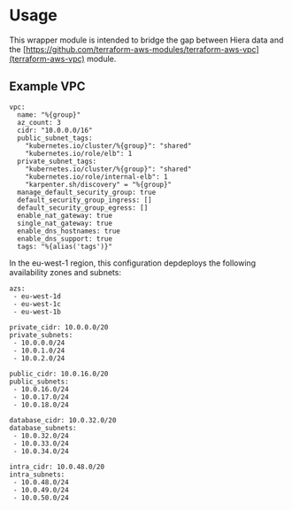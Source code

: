 # Usage
This wrapper module is intended to bridge the gap between Hiera data and the [https://github.com/terraform-aws-modules/terraform-aws-vpc](terraform-aws-vpc) module.

## Example VPC

```
vpc:
  name: "%{group}"
  az_count: 3
  cidr: "10.0.0.0/16"
  public_subnet_tags:
    "kubernetes.io/cluster/%{group}": "shared"
    "kubernetes.io/role/elb": 1
  private_subnet_tags:
    "kubernetes.io/cluster/%{group}": "shared"
    "kubernetes.io/role/internal-elb": 1
    "karpenter.sh/discovery" = "%{group}"
  manage_default_security_group: true
  default_security_group_ingress: []
  default_security_group_egress: []
  enable_nat_gateway: true
  single_nat_gateway: true
  enable_dns_hostnames: true
  enable_dns_support: true
  tags: "%{alias('tags')}"
```

In the eu-west-1 region, this configuration depdeploys the following availability zones and subnets:
```
azs:
 - eu-west-1d
 - eu-west-1c
 - eu-west-1b

private_cidr: 10.0.0.0/20
private_subnets:
 - 10.0.0.0/24
 - 10.0.1.0/24
 - 10.0.2.0/24

public_cidr: 10.0.16.0/20
public_subnets:
 - 10.0.16.0/24
 - 10.0.17.0/24
 - 10.0.18.0/24

database_cidr: 10.0.32.0/20
database_subnets:
 - 10.0.32.0/24
 - 10.0.33.0/24
 - 10.0.34.0/24

intra_cidr: 10.0.48.0/20
intra_subnets:
 - 10.0.48.0/24
 - 10.0.49.0/24
 - 10.0.50.0/24
```

